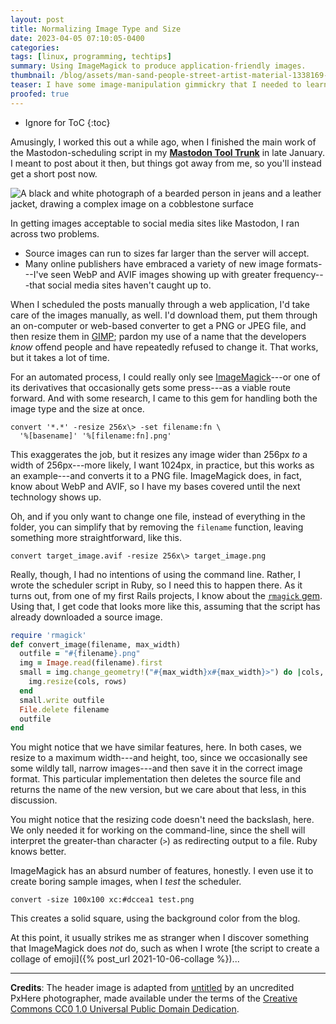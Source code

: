 ```yaml
---
layout: post
title: Normalizing Image Type and Size
date: 2023-04-05 07:10:05-0400
categories:
tags: [linux, programming, techtips]
summary: Using ImageMagick to produce application-friendly images.
thumbnail: /blog/assets/man-sand-people-street-artist-material-1338169-pxhere.com.png
teaser: I have some image-manipulation gimmickry that I needed to learn to schedule Mastodon activity.
proofed: true
---
```


* Ignore for ToC
{:toc}

Amusingly, I worked this out a while ago, when I finished the main work of the Mastodon-scheduling script in my [**Mastodon Tool Trunk**](https://github.com/jcolag/tool-trunk) in late January.  I meant to post about it then, but things got away from me, so you'll instead get a short post now.

![A black and white photograph of a bearded person in jeans and a leather jacket, drawing a complex image on a cobblestone surface](/blog/assets/man-sand-people-street-artist-material-1338169-pxhere.com.png "Sadly, you can't hire this guy to make things happen...")

In getting images acceptable to social media sites like Mastodon, I ran across two problems.

 * Source images can run to sizes far larger than the server will accept.
 * Many online publishers have embraced a variety of new image formats---I've seen WebP and AVIF images showing up with greater frequency---that social media sites haven't caught up to.

When I scheduled the posts manually through a web application, I'd take care of the images manually, as well.  I'd download them, put them through an on-computer or web-based converter to get a PNG or JPEG file, and then resize them in [GIMP](https://www.gimp.org/); pardon my use of a name that the developers *know* offend people and have repeatedly refused to change it.  That works, but it takes a lot of time.

For an automated process, I could really only see [ImageMagick](https://imagemagick.org/)---or one of its derivatives that occasionally gets some press---as a viable route forward.  And with some research, I came to this gem for handling both the image type and the size at once.

```console
convert '*.*' -resize 256x\> -set filename:fn \
  '%[basename]' '%[filename:fn].png'
```

This exaggerates the job, but it resizes any image wider than 256px *to* a width of 256px---more likely, I want 1024px, in practice, but this works as an example---and converts it to a PNG file.  ImageMagick does, in fact, know about WebP and AVIF, so I have my bases covered until the next technology shows up.

Oh, and if you only want to change one file, instead of everything in the folder, you can simplify that by removing the `filename` function, leaving something more straightforward, like this.

```console
convert target_image.avif -resize 256x\> target_image.png
```

Really, though, I had no intentions of using the command line.  Rather, I wrote the scheduler script in Ruby, so I need this to happen there.  As it turns out, from one of my first Rails projects, I know about the [`rmagick` gem](https://rubygems.org/gems/rmagick).  Using that, I get code that looks more like this, assuming that the script has already downloaded a source image.

```ruby
require 'rmagick'
def convert_image(filename, max_width)
  outfile = "#{filename}.png"
  img = Image.read(filename).first
  small = img.change_geometry!("#{max_width}x#{max_width}>") do |cols, rows, _img|
    img.resize(cols, rows)
  end
  small.write outfile
  File.delete filename
  outfile
end
```

You might notice that we have similar features, here.  In both cases, we resize to a maximum width---and height, too, since we occasionally see some wildly tall, narrow images---and then save it in the correct image format.  This particular implementation then deletes the source file and returns the name of the new version, but we care about that less, in this discussion.

You might notice that the resizing code doesn't need the backslash, here.  We only needed it for working on the command-line, since the shell will interpret the greater-than character (`>`) as redirecting output to a file.  Ruby knows better.

ImageMagick has an absurd number of features, honestly.  I even use it to create boring sample images, when I *test* the scheduler.

```console
convert -size 100x100 xc:#dccea1 test.png
```

This creates a solid square, using the background color from the blog.

At this point, it usually strikes me as stranger when I discover something that ImageMagick does *not* do, such as when I wrote [the script to create a collage of emoji]({% post_url 2021-10-06-collage %})...

* * *

**Credits**:  The header image is adapted from [untitled](https://pxhere.com/en/photo/1338169) by an uncredited PxHere photographer, made available under the terms of the [Creative Commons CC0 1.0 Universal Public Domain Dedication](https://creativecommons.org/publicdomain/zero/1.0/).
